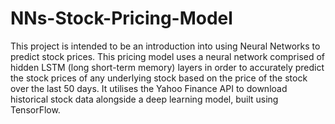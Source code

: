 # NNs-Stock-Pricing-Model

This project is intended to be an introduction into using Neural Networks to predict stock prices. This pricing model uses a neural network comprised of hidden LSTM (long short-term memory) layers in order to accurately predict the stock prices of any underlying stock based on the price of the stock over the last 50 days. It utilises the Yahoo Finance API to download historical stock data alongside a deep learning model, built using TensorFlow.


